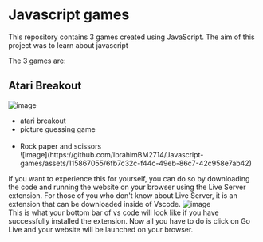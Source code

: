 <h1>Javascript games</h1>

This repository contains 3 games created using JavaScript. 
The aim of this project was to learn about javascript

The 3 games are:
<h2>Atari Breakout</h2>

![image](https://github.com/IbrahimBM2714/Javascript-games/assets/115867055/60f7525b-b447-4e0d-b809-8b3278bfbbb1)
<br>

<ul>
  <li>
    atari breakout
  </li>
  <li>
    picture guessing game
    <br>
    <br>
  </li>
  <li>
    Rock paper and scissors
    <br>
    ![image](https://github.com/IbrahimBM2714/Javascript-games/assets/115867055/6fb7c32c-f44c-49eb-86c7-42c958e7ab42)
    <br>
  </li>
</ul>

If you want to experience this for yourself, you can do so by downloading the code and running the website on your browser using the Live Server extension. For those of you who don't know about Live Server, it is an extension that can be downloaded inside of Vscode.
![image](https://github.com/IbrahimBM2714/Javascript-games/assets/115867055/8713e592-1d2e-45c2-a4b0-6783bf6f910e)
<br>
This is what your bottom bar of vs code will look like if you have successfully installed the extension. Now all you have to do is click on Go Live and your website will be launched on your browser.

